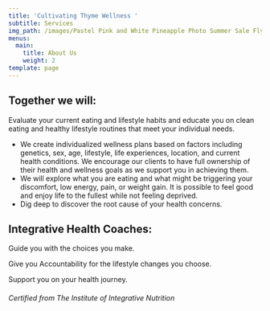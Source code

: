 ```yaml
---
title: 'Cultivating Thyme Wellness '
subtitle: Services
img_path: /images/Pastel Pink and White Pineapple Photo Summer Sale Flyer.jpg
menus:
  main:
    title: About Us
    weight: 2
template: page
---
```

## Together we will:

Evaluate your current eating and lifestyle habits and educate you on clean eating and healthy lifestyle routines that meet your individual needs.

* We create individualized wellness plans based on factors including genetics, sex, age, lifestyle, life experiences, location, and current health conditions. We encourage our clients to have full ownership of their health and wellness goals as we support you in achieving them.
* We will explore what you are eating and what might be triggering your discomfort, low energy, pain, or weight gain. It is possible to feel good and enjoy life to the fullest while not feeling deprived.
* Dig deep to discover the root cause of your health concerns.

## Integrative Health Coaches:

Guide you with the choices you make. 

Give you Accountability for the lifestyle changes you choose. 

Support you on your health journey.



###### Certified from The Institute of Integrative Nutrition